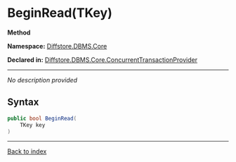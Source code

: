 # BeginRead(TKey)

**Method**

**Namespace:** [Diffstore.DBMS.Core](Diffstore.DBMS.Core.md)

**Declared in:** [Diffstore.DBMS.Core.ConcurrentTransactionProvider<TKey>](Diffstore.DBMS.Core.ConcurrentTransactionProvider{TKey}.md)

------


*No description provided*

## Syntax

```csharp
public bool BeginRead(
	TKey key
)
```

------

[Back to index](index.md)